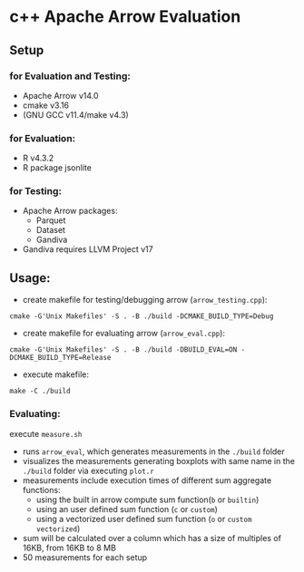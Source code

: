 
# c++ Apache Arrow Evaluation
## Setup
### for Evaluation and Testing:
* Apache Arrow v14.0
* cmake v3.16 
* (GNU GCC v11.4/make v4.3)
### for Evaluation:
* R v4.3.2
* R package jsonlite
### for Testing:
* Apache Arrow packages:
    * Parquet
    * Dataset
    * Gandiva
* Gandiva requires LLVM Project v17
## Usage:
* create makefile for testing/debugging arrow (`arrow_testing.cpp`):
```
cmake -G'Unix Makefiles' -S . -B ./build -DCMAKE_BUILD_TYPE=Debug
```
* create makefile for evaluating arrow (`arrow_eval.cpp`):
```
cmake -G'Unix Makefiles' -S . -B ./build -DBUILD_EVAL=ON -DCMAKE_BUILD_TYPE=Release
```
* execute makefile:
```
make -C ./build
```
### Evaluating:
execute `measure.sh`
* runs `arrow_eval`, which generates measurements in the `./build` folder
* visualizes the measurements generating boxplots with same name in the `./build` folder via executing `plot.r`
* measurements include execution times of different sum aggregate functions:
    * using the built in arrow compute sum function(`b` or `builtin`)
    * using an user defined sum function (`c` or `custom`)
    * using a vectorized user defined sum function (`o` or `custom vectorized`)
* sum will be calculated over a column which has a size of multiples of 16KB, from 16KB to 8 MB
* 50 measurements for each setup 






